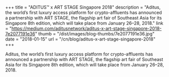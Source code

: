 +++
title = "ADITUS™ x ART STAGE Singapore 2018"
description = "Aditus, the world’s first luxury access platform for crypto-affluents has announced a partnership with ART STAGE, the flagship art fair of Southeast Asia for its Singapore 8th edition, which will take place from January 26–28, 2018."
link = "https://medium.com/aditusnetwork/aditus-x-art-stage-singapore-2018-7e2077191e36"
thumb = "/dist/images/blog-thumbs/7e2077191e36.jpg"
date = "2018-01-15"
url = "/cn/blog/aditus-x-art-stage-singapore-2018"
+++

Aditus, the world’s first luxury access platform for crypto-affluents has announced a partnership with ART STAGE, the flagship art fair of Southeast Asia for its Singapore 8th edition, which will take place from January 26–28, 2018.

